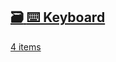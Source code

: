 ## [🗃️<!-- --> <!-- -->⌨️ Keyboard](/react-native-keyboard-controller/pr-preview/pr-1125/docs/api/hooks/keyboard/use-keyboard-animation.md)

[4 items](/react-native-keyboard-controller/pr-preview/pr-1125/docs/api/hooks/keyboard/use-keyboard-animation.md)
